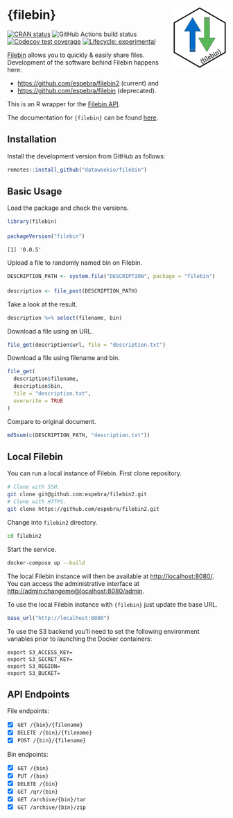 
# {filebin} <img src="man/figures/filebin-hex.png" align="right" alt="" width="120" />

<!-- badges: start -->

[![CRAN
status](https://www.r-pkg.org/badges/version/filebin)](https://cran.r-project.org/package=filebin)
![GitHub Actions build
status](https://github.com/datawookie/filebin/actions/workflows/build.yaml/badge.svg)
[![Codecov test
coverage](https://img.shields.io/codecov/c/github/datawookie/filebin.svg)](https://codecov.io/github/datawookie/filebin)
[![Lifecycle:
experimental](https://img.shields.io/badge/lifecycle-experimental-orange.svg)](https://lifecycle.r-lib.org/articles/stages.html)
<!-- badges: end -->

[Filebin](https://filebin.net/) allows you to quickly & easily share
files. Development of the software behind Filebin happens here:

-   <https://github.com/espebra/filebin2> (current) and
-   <https://github.com/espebra/filebin> (deprecated).

This is an R wrapper for the [Filebin API](https://filebin.net/api).

The documentation for `{filebin}` can be found
[here](https://datawookie.github.io/filebin/).

## Installation

Install the development version from GitHub as follows:

``` r
remotes::install_github("datawookie/filebin")
```

## Basic Usage

Load the package and check the versions.

``` r
library(filebin)

packageVersion("filebin")
```

    [1] '0.0.5'

Upload a file to randomly named bin on Filebin.

``` r
DESCRIPTION_PATH <- system.file("DESCRIPTION", package = "filebin")

description <- file_post(DESCRIPTION_PATH)
```

Take a look at the result.

``` r
description %>% select(filename, bin)
```

Download a file using an URL.

``` r
file_get(description$url, file = "description.txt")
```

Download a file using filename and bin.

``` r
file_get(
  description$filename,
  description$bin,
  file = "description.txt",
  overwrite = TRUE
)
```

Compare to original document.

``` r
md5sum(c(DESCRIPTION_PATH, "description.txt"))
```

## Local Filebin

You can run a local instance of Filebin. First clone repository.

``` bash
# Clone with SSH.
git clone git@github.com:espebra/filebin2.git
# Clone with HTTPS.
git clone https://github.com/espebra/filebin2.git
```

Change into `filebin2` directory.

``` bash
cd filebin2
```

Start the service.

``` bash
docker-compose up --build
```

The local Filebin instance will then be available at
<http://localhost:8080/>. You can access the administrative interface at
<http://admin:changeme@localhost:8080/admin>.

To use the local Filebin instance with `{filebin}` just update the base
URL.

``` r
base_url("http://localhost:8080")
```

To use the S3 backend you’ll need to set the following environment
variables prior to launching the Docker containers:

    export S3_ACCESS_KEY=
    export S3_SECRET_KEY=
    export S3_REGION=
    export S3_BUCKET=

## API Endpoints

File endpoints:

-   [x] `GET /{bin}/{filename}`
-   [x] `DELETE /{bin}/{filename}`
-   [x] `POST /{bin}/{filename}`

Bin endpoints:

-   [x] `GET /{bin}`
-   [x] `PUT /{bin}`
-   [x] `DELETE /{bin}`
-   [x] `GET /qr/{bin}`
-   [x] `GET /archive/{bin}/tar`
-   [x] `GET /archive/{bin}/zip`
